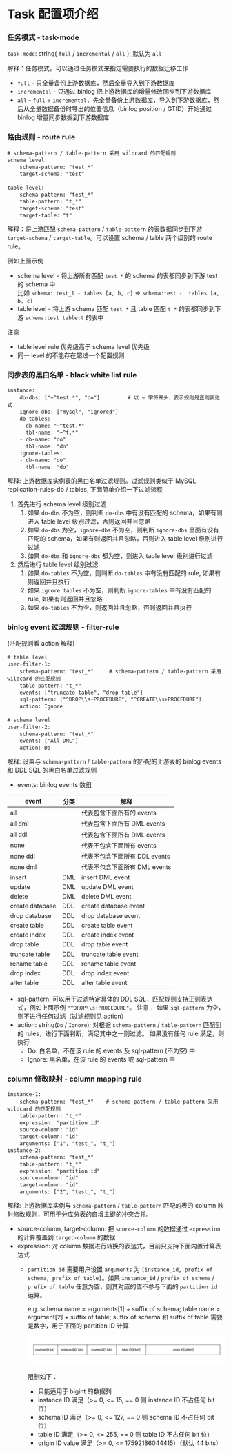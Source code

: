 Task 配置项介绍
===

### 任务模式 - task-mode

`task-mode`: string( `full` / `incremental` / `all` ); 默认为 `all`

解释：任务模式，可以通过任务模式来指定需要执行的数据迁移工作
- `full` - 只全量备份上游数据库，然后全量导入到下游数据库
- `incremental` - 只通过 binlog 把上游数据库的增量修改同步到下游数据库
- `all` - `full` + `incremental`，先全量备份上游数据库，导入到下游数据库，然后从全量数据备份时导出的位置信息（binlog position / GTID）开始通过 binlog 增量同步数据到下游数据库


### 路由规则 - route rule

```
# schema-pattern / table-pattern 采用 wildcard 的匹配规则
schema level:
​    schema-pattern: "test_*"
​    target-schema: "test"

table level:
​    schema-pattern: "test_*"
​    table-pattern: "t_*"
​    target-schema: "test"
​    target-table: "t"
```

解释：将上游匹配 `schema-pattern` / `table-pattern` 的表数据同步到下游 `target-schema` / `target-table`。可以设置 schema / table 两个级别的 route rule。

例如上面示例
- schema level - 将上游所有匹配 `test_*` 的 schema 的表都同步到下游 test 的 schema 中  
    比如 `schema: test_1 - tables [a, b, c]`  =>  `schema:test -  tables [a, b, c]`
- table level - 将上游 schema 匹配 `test_*` 且 table 匹配 `t_*` 的表都同步到下游 `schema:test table:t` 的表中

注意
- table level rule 优先级高于 schema level 优先级
- 同一 level 的不能存在超过一个配置规则


### 同步表的黑白名单 - black white list rule

```
instance:						
​    do-dbs: ["~^test.*", "do"]         # 以 ~ 字符开头，表示规则是正则表达式
​    ignore-dbs: ["mysql", "ignored"]
​    do-tables:
​    - db-name: "~^test.*"
​      tbl-name: "~^t.*"
​    - db-name: "do"
​      tbl-name: "do"
​    ignore-tables:
​    - db-name: "do"
​      tbl-name: "do"
```

解释: 上游数据库实例表的黑白名单过滤规则。过滤规则类似于 MySQL replication-rules-db / tables, 下面简单介绍一下过滤流程
1. 首先进行 schema level 级别过滤
    1. 如果 `do-dbs` 不为空，则判断 `do-dbs` 中有没有匹配的 schema，如果有则进入 table level 级别过滤，否则返回并且忽略
    2. 如果 `do-dbs` 为空，`ignore-dbs` 不为空，则判断 `ignore-dbs` 里面有没有匹配的 schema，如果有则返回并且忽略，否则进入 table level 级别进行过滤
    3. 如果 `do-dbs` 和 `ignore-dbs` 都为空，则进入 table level 级别进行过滤
2. 然后进行 table level 级别过滤
    1. 如果 `do-tables` 不为空，则判断 `do-tables` 中有没有匹配的 rule, 如果有则返回并且执行
    2. 如果 `ignore tables` 不为空，则判断 `ignore-tables` 中有没有匹配的 rule, 如果有则返回并且忽略
    3. 如果 `do-tables` 不为空，则返回并且忽略，否则返回并且执行


### binlog event 过滤规则 - filter-rule

(匹配规则看 action 解释)

```
# table level
user-filter-1:
​    schema-pattern: "test_*"     # schema-pattern / table-pattern 采用 wildcard 的匹配规则
​    table-pattern: "t_*"
​    events: ["truncate table", "drop table"]
​    sql-pattern: ["^DROP\\s+PROCEDURE", "^CREATE\\s+PROCEDURE"]
​    action: Ignore

# schema level
user-filter-2:
​    schema-pattern: "test_*"
​    events: ["All DML"]
​    action: Do
```

解释: 设置与 `schema-pattern` / `table-pattern` 的匹配的上游表的 binlog events 和 DDL SQL 的黑白名单过滤规则
- events: binlog events 数组

| event           | 分类 | 解释                           |
| --------------- | ---- | ----------------------------- |
| all             |      | 代表包含下面所有的 events        |
| all dml         |      | 代表包含下面所有 DML events     |
| all ddl         |      | 代表包含下面所有 DML events     |
| none            |      | 代表不包含下面所有 events        |
| none ddl        |      | 代表不包含下面所有 DDL events    |
| none dml        |      | 代表不包含下面所有 DML events    |
| insert          | DML  | insert DML event              |
| update          | DML  | update DML event              |
| delete          | DML  | delete DML event              |
| create database | DDL  | create database event         |
| drop database   | DDL  | drop database event           |
| create table    | DDL  | create table event            |
| create index    | DDL  | create index event            |
| drop table      | DDL  | drop table event              |
| truncate table  | DDL  | truncate table event          |
| rename table    | DDL  | rename table event            |
| drop index      | DDL  | drop index event              |
| alter table     | DDL  | alter table event             |

- sql-pattern: 可以用于过滤特定具体的 DDL SQL，匹配规则支持正则表达式，例如上面示例 `"^DROP\\s+PROCEDURE"`。 注意： 如果 `sql-pattern` 为空，则不进行任何过滤（过滤规则见 action）
- action: string(`Do` / `Ignore`);  对根据 `schema-pattern` / `table-pattern` 匹配到的 rules，进行下面判断，满足其中之一则过滤。 如果没有任何 rule 满足，则执行
    - Do: 白名单，不在该 rule 的 events 及 sql-pattern (不为空) 中
    - Ignore: 黑名单，在该 rule 的 events 或 sql-pattern 中


### column 修改映射 - column mapping rule

```
instance-1:
​    schema-pattern: "test_*"    # schema-pattern / table-pattern 采用 wildcard 的匹配规则
​    table-pattern: "t_*"
​    expression: "partition id"
​    source-column: "id"
​    target-column: "id"
​    arguments: ["1", "test_", "t_"]
instance-2:
​    schema-pattern: "test_*"
​    table-pattern: "t_*"
​    expression: "partition id"
​    source-column: "id"
​    target-column: "id"
​    arguments: ["2", "test_", "t_"]
```

解释: 上游数据库实例与 `schema-pattern` / `table-pattern` 匹配的表的 column 映射修改规则，可用于分库分表的自增主键的冲突合并。

- source-column, target-column: 把 `source-column` 的数据通过 `expression` 的计算覆盖到 `target-column` 的数据
- expression: 对 column 数据进行转换的表达式，目前只支持下面内置计算表达式
    - `partition id`
        需要用户设置 `arguments` 为 `[instance_id, prefix of schema, prefix of table]`。如果 `instance_id` / `prefix of schema` / `prefix of table` 任意为空，则其对应的值不参与下面的 `partition id` 运算。

        e.g. schema name = arguments[1] + suffix of schema; table name = argument[2] + suffix of table; suffix of schema 和 suffix of table 需要是数字，用于下面的 partition ID 计算

        ![partition ID](../media/partition-id.png)

        限制如下：
        - 只能适用于 bigint 的数据列
        - instance ID 满足（>= 0, <= 15, == 0 则 instance ID 不占任何 bit 位）
        - schema ID 满足（>= 0, <= 127, == 0 则 schema ID 不占任何 bit 位）
        - table ID 满足（>= 0, <= 255, == 0 则 table ID 不占任何 bit 位）
        - origin ID value 满足（>= 0, <= 17592186044415）（默认 44 bits）

